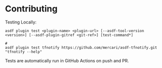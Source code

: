 # Contributing

Testing Locally:

```shell
asdf plugin test <plugin-name> <plugin-url> [--asdf-tool-version <version>] [--asdf-plugin-gitref <git-ref>] [test-command*]

#
asdf plugin test tfnotify https://github.com/mercari/asdf-tfnotify.git "tfnotify --help"
```

Tests are automatically run in GitHub Actions on push and PR.
